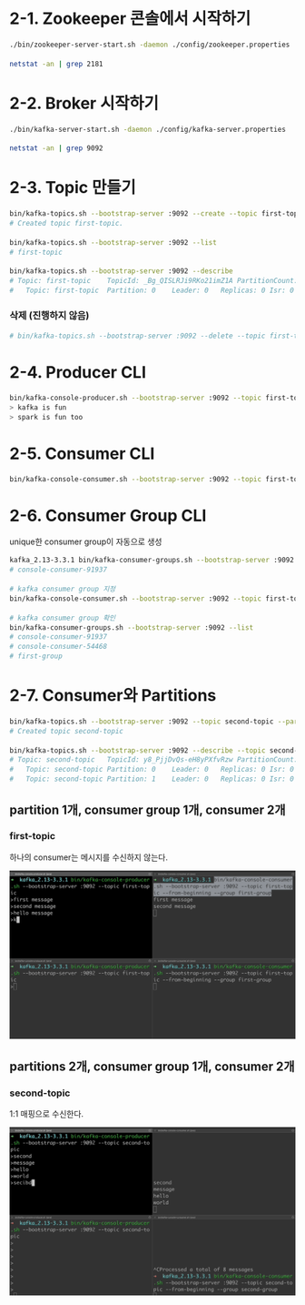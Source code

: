 # 2-1. Zookeeper 콘솔에서 시작하기

```bash
./bin/zookeeper-server-start.sh -daemon ./config/zookeeper.properties

netstat -an | grep 2181
```



# 2-2. Broker 시작하기

```bash
./bin/kafka-server-start.sh -daemon ./config/kafka-server.properties

netstat -an | grep 9092
```

# 2-3. Topic 만들기

```bash
bin/kafka-topics.sh --bootstrap-server :9092 --create --topic first-topic --partitions 1 --replication-factor 1
# Created topic first-topic.

bin/kafka-topics.sh --bootstrap-server :9092 --list
# first-topic

bin/kafka-topics.sh --bootstrap-server :9092 --describe
# Topic: first-topic	TopicId: _Bg_QISLRJi9RKo21imZ1A	PartitionCount: 1	ReplicationFactor: 1	Configs:
#	Topic: first-topic	Partition: 0	Leader: 0	Replicas: 0	Isr: 0
```

### 삭제 (진행하지 않음)

```bash
# bin/kafka-topics.sh --bootstrap-server :9092 --delete --topic first-topic
```

# 2-4. Producer CLI
```bash
bin/kafka-console-producer.sh --bootstrap-server :9092 --topic first-topic
> kafka is fun
> spark is fun too
```


# 2-5. Consumer CLI

```bash
bin/kafka-console-consumer.sh --bootstrap-server :9092 --topic first-topic --from-beginning
```

# 2-6. Consumer Group CLI

unique한 consumer group이 자동으로 생성

```bash
kafka_2.13-3.3.1 bin/kafka-consumer-groups.sh --bootstrap-server :9092 --list
# console-consumer-91937

# kafka consumer group 지정
bin/kafka-console-consumer.sh --bootstrap-server :9092 --topic first-topic --from-beginning --group first-group

# kafka consumer group 확인
bin/kafka-consumer-groups.sh --bootstrap-server :9092 --list
# console-consumer-91937
# console-consumer-54468
# first-group
```

# 2-7. Consumer와 Partitions

```bash
bin/kafka-topics.sh --bootstrap-server :9092 --topic second-topic --partitions 2 --replication-factor 1 --create
# Created topic second-topic

bin/kafka-topics.sh --bootstrap-server :9092 --describe --topic second-topic
# Topic: second-topic	TopicId: y8_PjjDvQs-eH8yPXfvRzw	PartitionCount: 2	ReplicationFactor: 1	Configs: 
#	Topic: second-topic	Partition: 0	Leader: 0	Replicas: 0	Isr: 0
#	Topic: second-topic	Partition: 1	Leader: 0	Replicas: 0	Isr: 0

```

## partition 1개, consumer group 1개, consumer 2개

### first-topic

하나의 consumer는 메시지를 수신하지 않는다.


![2-1mapping.gif](img_2-1mapping.gif)

## partitions 2개, consumer group 1개, consumer 2개

### second-topic

1:1 매핑으로 수신한다.

![1-1매핑.gif](img_1-1mapping.gif)